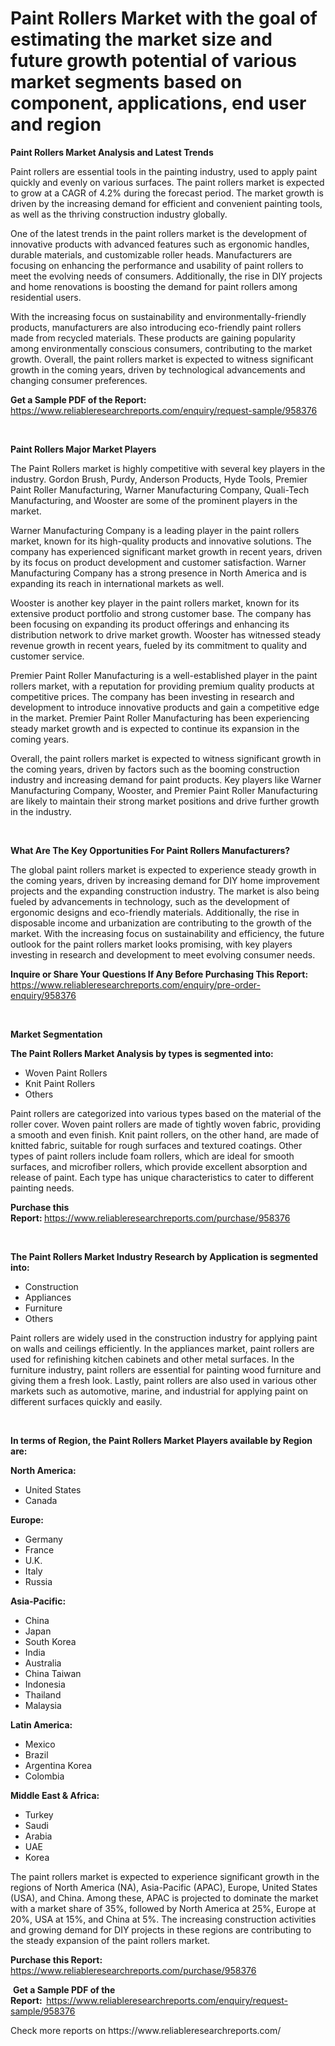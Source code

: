 <p><h1>Paint Rollers Market with the goal of estimating the market size and future growth potential of various market segments based on component, applications, end user and region</h1></p><p><strong>Paint Rollers Market Analysis and Latest Trends</strong></p>
<p><p>Paint rollers are essential tools in the painting industry, used to apply paint quickly and evenly on various surfaces. The paint rollers market is expected to grow at a CAGR of 4.2% during the forecast period. The market growth is driven by the increasing demand for efficient and convenient painting tools, as well as the thriving construction industry globally.</p><p>One of the latest trends in the paint rollers market is the development of innovative products with advanced features such as ergonomic handles, durable materials, and customizable roller heads. Manufacturers are focusing on enhancing the performance and usability of paint rollers to meet the evolving needs of consumers. Additionally, the rise in DIY projects and home renovations is boosting the demand for paint rollers among residential users.</p><p>With the increasing focus on sustainability and environmentally-friendly products, manufacturers are also introducing eco-friendly paint rollers made from recycled materials. These products are gaining popularity among environmentally conscious consumers, contributing to the market growth. Overall, the paint rollers market is expected to witness significant growth in the coming years, driven by technological advancements and changing consumer preferences.</p></p>
<p><strong>Get a Sample PDF of the Report:&nbsp;</strong> <a href="https://www.reliableresearchreports.com/enquiry/request-sample/958376">https://www.reliableresearchreports.com/enquiry/request-sample/958376</a></p>
<p>&nbsp;</p>
<p><strong>Paint Rollers Major Market Players</strong></p>
<p><p>The Paint Rollers market is highly competitive with several key players in the industry. Gordon Brush, Purdy, Anderson Products, Hyde Tools, Premier Paint Roller Manufacturing, Warner Manufacturing Company, Quali-Tech Manufacturing, and Wooster are some of the prominent players in the market.</p><p>Warner Manufacturing Company is a leading player in the paint rollers market, known for its high-quality products and innovative solutions. The company has experienced significant market growth in recent years, driven by its focus on product development and customer satisfaction. Warner Manufacturing Company has a strong presence in North America and is expanding its reach in international markets as well.</p><p>Wooster is another key player in the paint rollers market, known for its extensive product portfolio and strong customer base. The company has been focusing on expanding its product offerings and enhancing its distribution network to drive market growth. Wooster has witnessed steady revenue growth in recent years, fueled by its commitment to quality and customer service.</p><p>Premier Paint Roller Manufacturing is a well-established player in the paint rollers market, with a reputation for providing premium quality products at competitive prices. The company has been investing in research and development to introduce innovative products and gain a competitive edge in the market. Premier Paint Roller Manufacturing has been experiencing steady market growth and is expected to continue its expansion in the coming years.</p><p>Overall, the paint rollers market is expected to witness significant growth in the coming years, driven by factors such as the booming construction industry and increasing demand for paint products. Key players like Warner Manufacturing Company, Wooster, and Premier Paint Roller Manufacturing are likely to maintain their strong market positions and drive further growth in the industry.</p></p>
<p>&nbsp;</p>
<p><strong>What Are The Key Opportunities For Paint Rollers Manufacturers?</strong></p>
<p><p>The global paint rollers market is expected to experience steady growth in the coming years, driven by increasing demand for DIY home improvement projects and the expanding construction industry. The market is also being fueled by advancements in technology, such as the development of ergonomic designs and eco-friendly materials. Additionally, the rise in disposable income and urbanization are contributing to the growth of the market. With the increasing focus on sustainability and efficiency, the future outlook for the paint rollers market looks promising, with key players investing in research and development to meet evolving consumer needs.</p></p>
<p><strong>Inquire or Share Your Questions If Any Before Purchasing This Report:</strong> <a href="https://www.reliableresearchreports.com/enquiry/pre-order-enquiry/958376">https://www.reliableresearchreports.com/enquiry/pre-order-enquiry/958376</a></p>
<p>&nbsp;</p>
<p><strong>Market Segmentation</strong></p>
<p><strong>The Paint Rollers Market Analysis by types is segmented into:</strong></p>
<p><ul><li>Woven Paint Rollers</li><li>Knit Paint Rollers</li><li>Others</li></ul></p>
<p><p>Paint rollers are categorized into various types based on the material of the roller cover. Woven paint rollers are made of tightly woven fabric, providing a smooth and even finish. Knit paint rollers, on the other hand, are made of knitted fabric, suitable for rough surfaces and textured coatings. Other types of paint rollers include foam rollers, which are ideal for smooth surfaces, and microfiber rollers, which provide excellent absorption and release of paint. Each type has unique characteristics to cater to different painting needs.</p></p>
<p><strong>Purchase this Report:&nbsp;</strong><a href="https://www.reliableresearchreports.com/purchase/958376">https://www.reliableresearchreports.com/purchase/958376</a></p>
<p>&nbsp;</p>
<p><strong>The Paint Rollers Market Industry Research by Application is segmented into:</strong></p>
<p><ul><li>Construction</li><li>Appliances</li><li>Furniture</li><li>Others</li></ul></p>
<p><p>Paint rollers are widely used in the construction industry for applying paint on walls and ceilings efficiently. In the appliances market, paint rollers are used for refinishing kitchen cabinets and other metal surfaces. In the furniture industry, paint rollers are essential for painting wood furniture and giving them a fresh look. Lastly, paint rollers are also used in various other markets such as automotive, marine, and industrial for applying paint on different surfaces quickly and easily.</p></p>
<p>&nbsp;</p>
<p><strong>In terms of Region, the Paint Rollers Market Players available by Region are:</strong></p>
<p>
    <p> <strong> North America: </strong>
        <ul>
            <li>United States</li>
            <li>Canada</li>
        </ul>
        </p> 
    <p> <strong> Europe: </strong>
        <ul>
            <li>Germany</li>
            <li>France</li>
            <li>U.K.</li>
            <li>Italy</li>
            <li>Russia</li>
        </ul>
        </p> 
    <p> <strong> Asia-Pacific: </strong>
        <ul>
            <li>China</li>
            <li>Japan</li>
            <li>South Korea</li>
            <li>India</li>
            <li>Australia</li>
            <li>China Taiwan</li>
            <li>Indonesia</li>
            <li>Thailand</li>
            <li>Malaysia</li>
        </ul>
        </p> 
    <p> <strong> Latin America: </strong>
        <ul>
            <li>Mexico</li>
            <li>Brazil</li>
            <li>Argentina Korea</li>
            <li>Colombia</li>
        </ul>
        </p> 
    <p> <strong> Middle East & Africa: </strong>
        <ul>
            <li>Turkey</li>
            <li>Saudi</li>
            <li>Arabia</li>
            <li>UAE</li>
            <li>Korea</li>
        </ul>
    </p>
    </p>
<p><p>The paint rollers market is expected to experience significant growth in the regions of North America (NA), Asia-Pacific (APAC), Europe, United States (USA), and China. Among these, APAC is projected to dominate the market with a market share of 35%, followed by North America at 25%, Europe at 20%, USA at 15%, and China at 5%. The increasing construction activities and growing demand for DIY projects in these regions are contributing to the steady expansion of the paint rollers market.</p></p>
<p><strong>Purchase this Report: </strong><a href="https://www.reliableresearchreports.com/purchase/958376">https://www.reliableresearchreports.com/purchase/958376</a></p>
<p>&nbsp;<strong>Get a Sample PDF of the Report:&nbsp;&nbsp;</strong><a href="https://www.reliableresearchreports.com/enquiry/request-sample/958376">https://www.reliableresearchreports.com/enquiry/request-sample/958376</a></p>
<p><strong></strong></p>
<p>Check more reports on https://www.reliableresearchreports.com/</p>